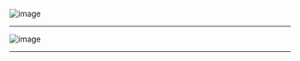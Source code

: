 ![image](https://github.com/tms-dos17-onl/Alex-Krylov/assets/139115675/d4033396-61c3-4f17-b233-1435857ae587)

---
![image](https://github.com/tms-dos17-onl/Alex-Krylov/assets/139115675/eef96937-09e4-4912-bacf-e752b6e9509c)

---

